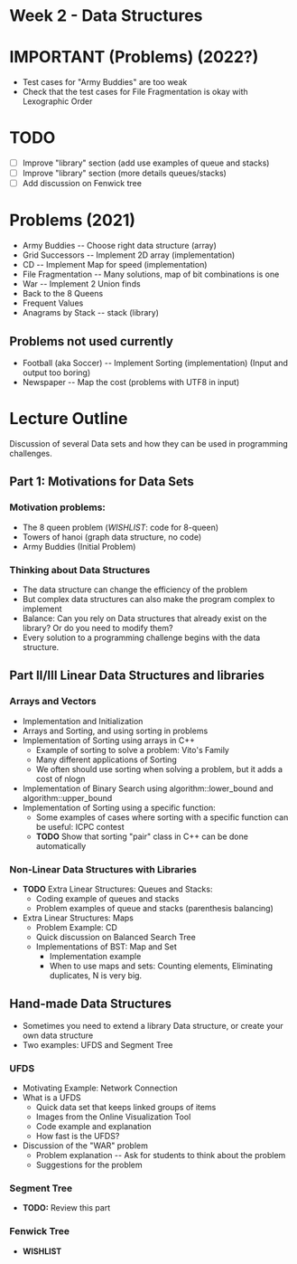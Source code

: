 Week 2 - Data Structures
========================
# IMPORTANT (Problems) (2022?)
- Test cases for "Army Buddies" are too weak
- Check that the test cases for File Fragmentation is okay with Lexographic Order

# TODO
- [ ] Improve "library" section (add use examples of queue and stacks)
- [ ] Improve "library" section (more details queues/stacks)
- [ ] Add discussion on Fenwick tree

# Problems (2021)
- Army Buddies -- Choose right data structure (array)
- Grid Successors -- Implement 2D array (implementation)
- CD -- Implement Map for speed (implementation)
- File Fragmentation -- Many solutions, map of bit combinations is one
- War -- Implement 2 Union finds
- Back to the 8 Queens
- Frequent Values
- Anagrams by Stack -- stack (library)

## Problems not used currently
- Football (aka Soccer) -- Implement Sorting (implementation)
  (Input and output too boring)
- Newspaper -- Map the cost
  (problems with UTF8 in input)

# Lecture Outline
Discussion of several Data sets and how they can be used in programming challenges.

## Part 1: Motivations for Data Sets
### Motivation problems:
- The 8 queen problem (*WISHLIST*: code for 8-queen)
- Towers of hanoi (graph data structure, no code)
- Army Buddies (Initial Problem)

### Thinking about Data Structures
- The data structure can change the efficiency of the problem
- But complex data structures can also make the program complex to implement
- Balance: Can you rely on Data structures that already exist on the library? Or do you need to modify them?
- Every solution to a programming challenge begins with the data structure.

## Part II/III Linear Data Structures and libraries
### Arrays and Vectors
- Implementation and Initialization
- Arrays and Sorting, and using sorting in problems
- Implementation of Sorting using arrays in C++
  - Example of sorting to solve a problem: Vito's Family
  - Many different applications of Sorting
  - We often should use sorting when solving a problem, but it adds a cost of nlogn
- Implementation of Binary Search using algorithm::lower_bound and algorithm::upper_bound
- Implementation of Sorting using a specific function:
  - Some examples of cases where sorting with a specific function can be useful: ICPC contest
  - **TODO** Show that sorting "pair" class in C++ can be done automatically

<!-- - Bitmasks and Bit manipulation
  - **TODO** Add motivating problem for bitmask manipulation
  - Motivation for bitmask on Programming challenges (True/False arrays, Exist/Not Exist arrays, Binary Indexes)
  - Operations and implementations on bitmasks. -->

### Non-Linear Data Structures with Libraries

- **TODO** Extra Linear Structures: Queues and Stacks:
  - Coding example of queues and stacks
  - Problem examples of queue and stacks (parenthesis balancing)
- Extra Linear Structures: Maps
    - Problem Example: CD
    - Quick discussion on Balanced Search Tree
    - Implementations of BST: Map and Set
      - Implementation example
      - When to use maps and sets: Counting elements, Eliminating duplicates, N is very big.

## Hand-made Data Structures
- Sometimes you need to extend a library Data structure, or create your own data structure
- Two examples: UFDS and Segment Tree

### UFDS
- Motivating Example: Network Connection
- What is a UFDS
  - Quick data set that keeps linked groups of items
  - Images from the Online Visualization Tool
  - Code example and explanation
  - How fast is the UFDS?
- Discussion of the "WAR" problem
  - Problem explanation -- Ask for students to think about the problem
  - Suggestions for the problem

### Segment Tree
- **TODO:** Review this part

### Fenwick Tree
- **WISHLIST**
